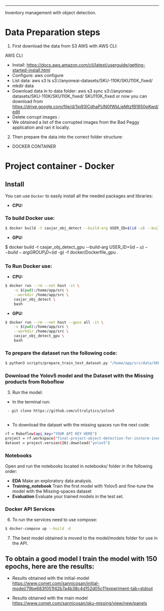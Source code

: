 ---------------------------------------------------
  Inventory management with object detection.

# Data Preparation steps

1. First download the data from S3 AWS with AWS CLI:

AWS CLI
- Install: https://docs.aws.amazon.com/cli/latest/userguide/getting-started-install.html
- Configure: aws configure
- List data: aws s3 ls s3://anyoneai-datasets/SKU-110K/SKU110K_fixed/
- mkdir data
- Download data in to data folder: aws s3 sync s3://anyoneai-datasets/SKU-110K/SKU110K_fixed/ SKU110K_fixed or now you can download from
  https://drive.google.com/file/d/1iq93lCdhaPUN0fWbLieMtzfB1850pKwd/edit
- Delete corrupt images : 
 - We obtained a list of the corrupted images from the Bad Peggy application and ran it locally.


2. Then prepare the data into the correct folder structure: 

- DOCKER CONTAINER
# Project container - Docker

## Install
You can use `Docker` to easily install all the needed packages and libraries:

- **CPU:**
### To build Docker use:
```bash
$ docker build -t casjar_obj_detect --build-arg USER_ID=$(id -u) --build-arg GROUP_ID=$(id -g) -f docker/Dockerfile .
```
- **GPU:**

$ docker build -t casjar_obj_detect_gpu --build-arg USER_ID=$(id -u) --build-arg GROUP_ID=$(id -g) -f docker/Dockerfile_gpu .

### To Run Docker use:

- **CPU:**
```bash
$ docker run --rm --net host -it \
    -v $(pwd):/home/app/src \
    --workdir /home/app/src \
    casjar_obj_detect \
    bash
```

- **GPU:**
```bash
$ docker run --rm --net host --gpus all -it \
    -v $(pwd):/home/app/src \
    --workdir /home/app/src \
    casjar_obj_detect_gpu \
    bash

```
### To prepare the dataset run the following code:
```bash 
$ python3 scripts/prepare_train_test_dataset.py "/home/app/src/data/SKU110K_fixed/images" "/home/app/src/data/SKU110K_fixed/annotations" "/home/app/src/data/SKU110K_fixed/data_v2"
```
### Download the Yolov5 model and the Dataset with the Missing products from Roboflow

3. Run the model: 
- In the terminal run:
```bash
 - git clone https://github.com/ultralytics/yolov5
 
```
- To download the dataset with the missing spaces run the next code:
```bash
rf = Roboflow(api_key="YOUR API KEY HERE")
project = rf.workspace("final-project-object-detection-for-instore-inventory-management").project("empty-spaces-in-a-supermarket-hanger-1upsp")
dataset = project.version(26).download("yolov5")
```
### Notebooks

Open and run the notebooks located in notebooks/ folder in the following order:
- **EDA** Make an exploratory data analysis.
- **Training_notebook** Train the first model with Yolov5 and fine-tune the model with the Missing-spaces dataset
- **Evaluation** Evaluate your trained models in the test set.


### Docker API Services

6. To run the services need to use compose:

```bash
$ docker-compose up --build -d
```
7. The best model obtained is moved to the model/models folder for use in the API.

## To obtain a good model I train the model with 150 epochs, here are the results:

- Results obtained with the initial-model
https://www.comet.com/sannicosan/initial-model/79be683f051f42b7a4b38c4d152d05c1?experiment-tab=stdout

- Results obtained with the main model
https://www.comet.com/sannicosan/sku-missing/view/new/panels 
